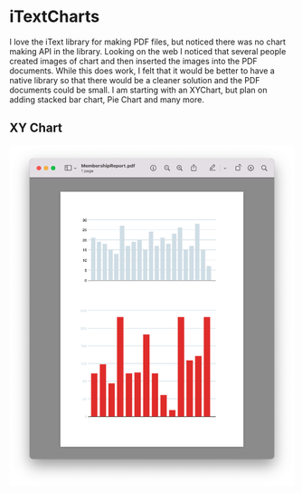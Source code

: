 # iTextCharts

I love the iText library for making PDF files, but noticed there was no chart making API in the library. Looking on
the web I noticed that several people created images of chart and then inserted the images into the PDF documents.
While this does work, I felt that it would be better to have a native library so that there would be a cleaner solution
and the PDF documents could be  small. I am starting with an XYChart, but plan on adding stacked bar chart, Pie Chart
and many more.

## XY Chart
<p>
    <img src="https://github.com/PerryCameron/iTextCharts/blob/main/src/main/resources/screenshots/Screen%20Shot%202022-07-10%20at%208.47.32%20PM.png"  />
</p>